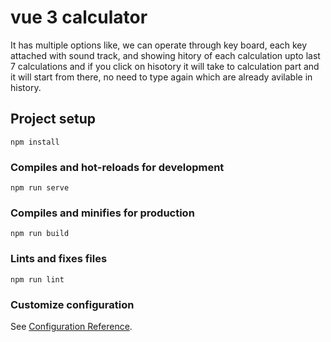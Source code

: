 # vue 3 calculator
It has multiple options like, we can operate through key board, each key attached with sound track, and showing hitory of each calculation upto last 7 calculations and if you click on hisotory it will take to calculation part and it will start from there, no need to type again which are already avilable in history. 
## Project setup
```
npm install
```

### Compiles and hot-reloads for development
```
npm run serve
```

### Compiles and minifies for production
```
npm run build
```

### Lints and fixes files
```
npm run lint
```

### Customize configuration
See [Configuration Reference](https://cli.vuejs.org/config/).
